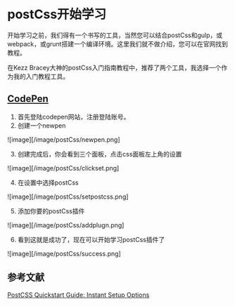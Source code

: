 # postCss开始学习

开始学习之前，我们得有一个书写的工具，当然您可以结合postCss和gulp，或webpack，或grunt搭建一个编译环境。这里我们就不做介绍，您可以在官网找到教程。

在Kezz Bracey大神的postCss入门指南教程中，推荐了两个工具，我选择一个作为我的入门教程工具。

## [CodePen](https://codepen.io/)

1. 首先登陆codepen网站，注册登陆账号。
2. 创建一个newpen

![image][/image/postCss/newpen.png]

3. 创建完成后，你会看到三个面板，点击css面板左上角的设置

![image][/image/postCss/clickset.png]

4. 在设置中选择postCss

![image][/image/postCss/setpostcss.png]

5. 添加你要的postCss插件

![image][/image/postCss/addplugn.png]

6. 看到这就是成功了，现在可以开始学习postCss插件了

![image][/image/postCss/success.png]

## 参考文献

[PostCSS Quickstart Guide: Instant Setup Options](https://webdesign.tutsplus.com/tutorials/postcss-quickstart-guide-instant-setup-options--cms-24536)